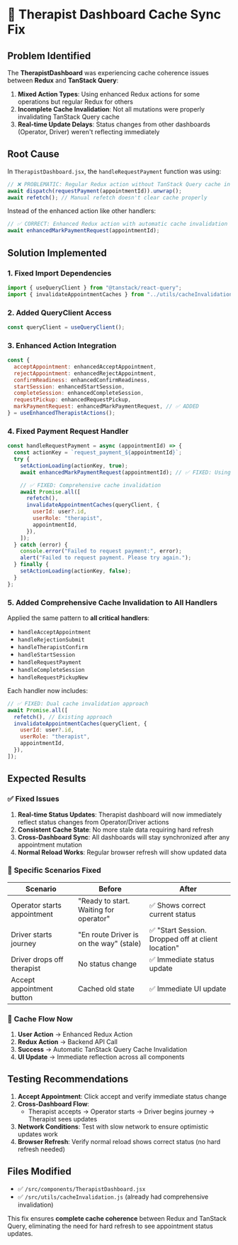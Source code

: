 # 🔧 Therapist Dashboard Cache Sync Fix

## Problem Identified

The **TherapistDashboard** was experiencing cache coherence issues between **Redux** and **TanStack Query**:

1. **Mixed Action Types**: Using enhanced Redux actions for some operations but regular Redux for others
2. **Incomplete Cache Invalidation**: Not all mutations were properly invalidating TanStack Query cache
3. **Real-time Update Delays**: Status changes from other dashboards (Operator, Driver) weren't reflecting immediately

## Root Cause

In `TherapistDashboard.jsx`, the `handleRequestPayment` function was using:

```jsx
// ❌ PROBLEMATIC: Regular Redux action without TanStack Query cache invalidation
await dispatch(requestPayment(appointmentId)).unwrap();
await refetch(); // Manual refetch doesn't clear cache properly
```

Instead of the enhanced action like other handlers:

```jsx
// ✅ CORRECT: Enhanced Redux action with automatic cache invalidation
await enhancedMarkPaymentRequest(appointmentId);
```

## Solution Implemented

### 1. **Fixed Import Dependencies**

```jsx
import { useQueryClient } from "@tanstack/react-query";
import { invalidateAppointmentCaches } from "../utils/cacheInvalidation";
```

### 2. **Added QueryClient Access**

```jsx
const queryClient = useQueryClient();
```

### 3. **Enhanced Action Integration**

```jsx
const {
  acceptAppointment: enhancedAcceptAppointment,
  rejectAppointment: enhancedRejectAppointment,
  confirmReadiness: enhancedConfirmReadiness,
  startSession: enhancedStartSession,
  completeSession: enhancedCompleteSession,
  requestPickup: enhancedRequestPickup,
  markPaymentRequest: enhancedMarkPaymentRequest, // ✅ ADDED
} = useEnhancedTherapistActions();
```

### 4. **Fixed Payment Request Handler**

```jsx
const handleRequestPayment = async (appointmentId) => {
  const actionKey = `request_payment_${appointmentId}`;
  try {
    setActionLoading(actionKey, true);
    await enhancedMarkPaymentRequest(appointmentId); // ✅ FIXED: Using enhanced action

    // ✅ FIXED: Comprehensive cache invalidation
    await Promise.all([
      refetch(),
      invalidateAppointmentCaches(queryClient, {
        userId: user?.id,
        userRole: "therapist",
        appointmentId,
      }),
    ]);
  } catch (error) {
    console.error("Failed to request payment:", error);
    alert("Failed to request payment. Please try again.");
  } finally {
    setActionLoading(actionKey, false);
  }
};
```

### 5. **Added Comprehensive Cache Invalidation to All Handlers**

Applied the same pattern to **all critical handlers**:

- `handleAcceptAppointment`
- `handleRejectionSubmit`
- `handleTherapistConfirm`
- `handleStartSession`
- `handleRequestPayment`
- `handleCompleteSession`
- `handleRequestPickupNew`

Each handler now includes:

```jsx
// ✅ FIXED: Dual cache invalidation approach
await Promise.all([
  refetch(), // Existing approach
  invalidateAppointmentCaches(queryClient, {
    userId: user?.id,
    userRole: "therapist",
    appointmentId,
  }),
]);
```

## Expected Results

### ✅ **Fixed Issues**

1. **Real-time Status Updates**: Therapist dashboard will now immediately reflect status changes from Operator/Driver actions
2. **Consistent Cache State**: No more stale data requiring hard refresh
3. **Cross-Dashboard Sync**: All dashboards will stay synchronized after any appointment mutation
4. **Normal Reload Works**: Regular browser refresh will show updated data

### 🎯 **Specific Scenarios Fixed**

| Scenario                    | Before                                  | After                                              |
| --------------------------- | --------------------------------------- | -------------------------------------------------- |
| Operator starts appointment | "Ready to start. Waiting for operator"  | ✅ Shows correct current status                    |
| Driver starts journey       | "En route Driver is on the way" (stale) | ✅ "Start Session. Dropped off at client location" |
| Driver drops off therapist  | No status change                        | ✅ Immediate status update                         |
| Accept appointment button   | Cached old state                        | ✅ Immediate UI update                             |

### 🔄 **Cache Flow Now**

1. **User Action** → Enhanced Redux Action
2. **Redux Action** → Backend API Call
3. **Success** → Automatic TanStack Query Cache Invalidation
4. **UI Update** → Immediate reflection across all components

## Testing Recommendations

1. **Accept Appointment**: Click accept and verify immediate status change
2. **Cross-Dashboard Flow**:
   - Therapist accepts → Operator starts → Driver begins journey → Therapist sees updates
3. **Network Conditions**: Test with slow network to ensure optimistic updates work
4. **Browser Refresh**: Verify normal reload shows correct status (no hard refresh needed)

## Files Modified

- ✅ `/src/components/TherapistDashboard.jsx`
- ✅ `/src/utils/cacheInvalidation.js` (already had comprehensive invalidation)

This fix ensures **complete cache coherence** between Redux and TanStack Query, eliminating the need for hard refresh to see appointment status updates.
